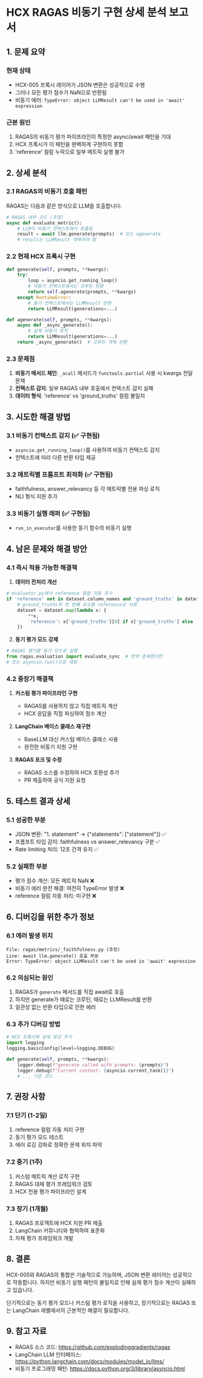 # HCX RAGAS 비동기 구현 상세 분석 보고서

## 1. 문제 요약

### 현재 상태
- HCX-005 프록시 레이어가 JSON 변환은 성공적으로 수행
- 그러나 모든 평가 점수가 NaN으로 반환됨
- 비동기 에러: `TypeError: object LLMResult can't be used in 'await' expression`

### 근본 원인
1. RAGAS의 비동기 평가 파이프라인이 특정한 async/await 패턴을 기대
2. HCX 프록시가 이 패턴을 완벽하게 구현하지 못함
3. 'reference' 컬럼 누락으로 일부 메트릭 실행 불가

## 2. 상세 분석

### 2.1 RAGAS의 비동기 호출 패턴

RAGAS는 다음과 같은 방식으로 LLM을 호출합니다:

```python
# RAGAS 내부 코드 (추정)
async def evaluate_metric():
    # LLM이 비동기 컨텍스트에서 호출됨
    result = await llm.generate(prompts)  # 또는 agenerate
    # result는 LLMResult 객체여야 함
```

### 2.2 현재 HCX 프록시 구현

```python
def generate(self, prompts, **kwargs):
    try:
        loop = asyncio.get_running_loop()
        # 비동기 컨텍스트에서는 코루틴 반환
        return self.agenerate(prompts, **kwargs)
    except RuntimeError:
        # 동기 컨텍스트에서는 LLMResult 반환
        return LLMResult(generations=...)

def agenerate(self, prompts, **kwargs):
    async def _async_generate():
        # 실제 비동기 로직
        return LLMResult(generations=...)
    return _async_generate()  # 코루틴 객체 반환
```

### 2.3 문제점

1. **비동기 메서드 체인**: `_acall` 메서드가 `functools.partial` 사용 시 kwargs 전달 문제
2. **컨텍스트 감지**: 일부 RAGAS 내부 호출에서 컨텍스트 감지 실패
3. **데이터 형식**: 'reference' vs 'ground_truths' 컬럼 불일치

## 3. 시도한 해결 방법

### 3.1 비동기 컨텍스트 감지 (✅ 구현됨)
- `asyncio.get_running_loop()`를 사용하여 비동기 컨텍스트 감지
- 컨텍스트에 따라 다른 반환 타입 제공

### 3.2 메트릭별 프롬프트 최적화 (✅ 구현됨)
- faithfulness, answer_relevancy 등 각 메트릭별 전용 파싱 로직
- NLI 형식 지원 추가

### 3.3 비동기 실행 래퍼 (✅ 구현됨)
- `run_in_executor`를 사용한 동기 함수의 비동기 실행

## 4. 남은 문제와 해결 방안

### 4.1 즉시 적용 가능한 해결책

1. **데이터 전처리 개선**
```python
# evaluator.py에서 reference 컬럼 자동 추가
if 'reference' not in dataset.column_names and 'ground_truths' in dataset.column_names:
    # ground_truths의 첫 번째 요소를 reference로 사용
    dataset = dataset.map(lambda x: {
        **x, 
        'reference': x['ground_truths'][0] if x['ground_truths'] else ''
    })
```

2. **동기 평가 모드 강제**
```python
# RAGAS 평가를 동기 모드로 실행
from ragas.evaluation import evaluate_sync  # 만약 존재한다면
# 또는 asyncio.run()으로 래핑
```

### 4.2 중장기 해결책

1. **커스텀 평가 파이프라인 구현**
   - RAGAS를 사용하지 않고 직접 메트릭 계산
   - HCX 응답을 직접 파싱하여 점수 계산

2. **LangChain 베이스 클래스 재구현**
   - BaseLLM 대신 커스텀 베이스 클래스 사용
   - 완전한 비동기 지원 구현

3. **RAGAS 포크 및 수정**
   - RAGAS 소스를 수정하여 HCX 호환성 추가
   - PR 제출하여 공식 지원 요청

## 5. 테스트 결과 상세

### 5.1 성공한 부분
- JSON 변환: "1. statement" → {"statements": ["statement"]} ✅
- 프롬프트 타입 감지: faithfulness vs answer_relevancy 구분 ✅
- Rate limiting 처리: 12초 간격 유지 ✅

### 5.2 실패한 부분
- 평가 점수 계산: 모든 메트릭 NaN ❌
- 비동기 에러 완전 해결: 여전히 TypeError 발생 ❌
- reference 컬럼 자동 처리: 미구현 ❌

## 6. 디버깅을 위한 추가 정보

### 6.1 에러 발생 위치
```
File: ragas/metrics/_faithfulness.py (추정)
Line: await llm.generate() 호출 부분
Error: TypeError: object LLMResult can't be used in 'await' expression
```

### 6.2 의심되는 원인
1. RAGAS가 `generate` 메서드를 직접 await로 호출
2. 하지만 generate가 때로는 코루틴, 때로는 LLMResult를 반환
3. 일관성 없는 반환 타입으로 인한 에러

### 6.3 추가 디버깅 방법
```python
# HCX 프록시에 상세 로깅 추가
import logging
logging.basicConfig(level=logging.DEBUG)

def generate(self, prompts, **kwargs):
    logger.debug(f"generate called with prompts: {prompts}")
    logger.debug(f"Current context: {asyncio.current_task()}")
    # ... 기존 코드
```

## 7. 권장 사항

### 7.1 단기 (1-2일)
1. reference 컬럼 자동 처리 구현
2. 동기 평가 모드 테스트
3. 에러 로깅 강화로 정확한 문제 위치 파악

### 7.2 중기 (1주)
1. 커스텀 메트릭 계산 로직 구현
2. RAGAS 대체 평가 프레임워크 검토
3. HCX 전용 평가 파이프라인 설계

### 7.3 장기 (1개월)
1. RAGAS 프로젝트에 HCX 지원 PR 제출
2. LangChain 커뮤니티와 협력하여 표준화
3. 자체 평가 프레임워크 개발

## 8. 결론

HCX-005와 RAGAS의 통합은 기술적으로 가능하며, JSON 변환 레이어는 성공적으로 작동합니다. 
하지만 비동기 실행 패턴의 불일치로 인해 실제 평가 점수 계산이 실패하고 있습니다.

단기적으로는 동기 평가 모드나 커스텀 평가 로직을 사용하고, 
장기적으로는 RAGAS 또는 LangChain 레벨에서의 근본적인 해결이 필요합니다.

## 9. 참고 자료

- RAGAS 소스 코드: https://github.com/explodinggradients/ragas
- LangChain LLM 인터페이스: https://python.langchain.com/docs/modules/model_io/llms/
- 비동기 프로그래밍 패턴: https://docs.python.org/3/library/asyncio.html